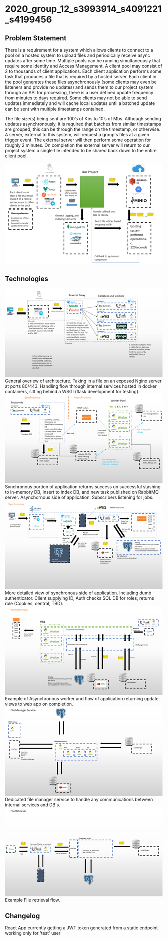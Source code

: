 # 2020_group_12_s3993914_s4091221_s4199456

## Problem Statement
There is a requirement for a system which allows clients to connect to a pool on a hosted system to upload files and periodically receive async updates after some time. Multiple pools can be running simultaneously that require some Identity and Access Management. A client pool may consist of 2 to thousands of client applications. Each client application performs some task that produces a file that is required by a hosted server. Each client in the pool generates these files asynchronously (some clients may even be listeners and provide no updates) and sends them to our project system through an API for processing, there is a user defined update frequency from minutes to days required. Some clients may not be able to send updates immediately and will cache local updates until a batched update can be sent with multiple timestamps contained. 

The file size(s) being sent are 100’s of Kbs to 10’s of Mbs. Although sending updates asynchronously, it is required that batches from similar timestamps are grouped, this can be through the range on the timestamp, or otherwise. A server, external to this system, will request a group's files at a given trigger event. The external server will then perform some operation for roughly 2 minutes. On completion the external server will return to our project system a single file intended to be shared back down to the entire client pool. 
	
![Architecture](Architecture/Archi_overview.png)


## Technologies

![Architecture1](Architecture/Architecture-1.png)
General overiew of architecture. Taking in a file on an exposed Nginx server at ports 80/443. Handling flow through internal services hosted in docker containers, sitting behind a WSGI (flask development for testing).
![Architecture2](Architecture/Architecture-2.png)
Synchronous portion of application returns success on successful stashing to in-memory DB, insert to index DB, and new task published on RabbitMQ server. Asynchornous side of application: Subscribers listening for jobs.
![Architecture3](Architecture/Architecture-3.png)
More detailed view of synchronous side of application. Including dumb authenticator. Client supplying ID, Auth checks SQL DB for roles, returns role (Cookies, central, TBD).
![Architecture4](Architecture/Architecture-4.png)
Example of Asynchronous worker and flow of application returning update views to web app on completion.
![Architecture5](Architecture/Architecture-5.png)
Dedicated file manager service to handle any communications between internal services and DB's.
![Architecture6](Architecture/Architecture-6.png)
Example File retrieval flow.

## Changelog
React App currently getting a JWT token generated from a static endpoint working only for 'test' user
